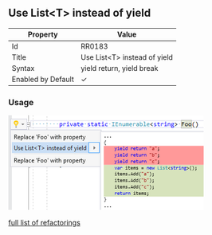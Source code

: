 ## Use List\<T\> instead of yield

| Property           | Value                          |
| ------------------ | ------------------------------ |
| Id                 | RR0183                         |
| Title              | Use List\<T\> instead of yield |
| Syntax             | yield return, yield break      |
| Enabled by Default | &#x2713;                       |

### Usage

![Use List<T> instead of yield](../../images/refactorings/UseListInsteadOfYield.png)

[full list of refactorings](Refactorings.md)